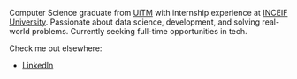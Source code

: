 Computer Science graduate from [UiTM](https://ms.wikipedia.org/wiki/Universiti_Teknologi_MARA) with internship experience at [INCEIF University](https://en.wikipedia.org/wiki/International_Centre_for_Education_in_Islamic_Finance). Passionate about data science, development, and solving real-world problems. Currently seeking full-time opportunities in tech.

Check me out elsewhere:
- [LinkedIn](https://www.linkedin.com/in/farahalysaazizan/)
